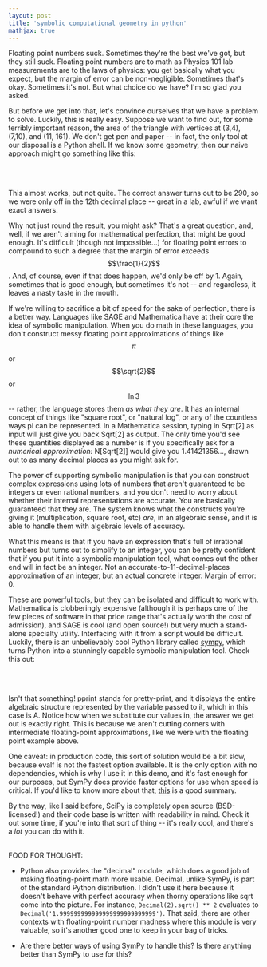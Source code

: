```yaml
---
layout: post
title: 'symbolic computational geometry in python'
mathjax: true
---
```


Floating point numbers suck. Sometimes they're the best we've got, but they still suck. Floating point numbers are to math as Physics 101 lab measurements  are to the laws of physics: you get basically what you expect, but the margin of error can be non-negligible. Sometimes that's okay. Sometimes it's not. But what choice do we have? I'm so glad you asked.

But before we get into that, let's convince ourselves that we have a problem to solve. Luckily, this is really easy. Suppose we want to find out, for some terribly important reason, the area of the triangle with vertices at (3,4), (7,10), and (11, 161). We don't get pen and paper -- in fact, the only tool at our disposal is a Python shell. If we know some geometry, then our naive approach might go something like this:

<br />
<script src="https://gist.github.com/wootfish/6d8a9ac708d391e7b8ca.js"></script>
<br />

This almost works, but not quite. The correct answer turns out to be 290, so we were only off in the 12th decimal place -- great in a lab, awful if we want exact answers.

Why not just round the result, you might ask? That's a great question, and, well, if we aren't aiming for mathematical perfection, that might be good enough. It's difficult (though not impossible...) for floating point errors to compound to such a degree that the margin of error exceeds $$\frac{1}{2}$$. And, of course, even if that does happen, we'd only be off by 1. Again, sometimes that is good enough, but sometimes it's not -- and regardless, it leaves a nasty taste in the mouth.

If we're willing to sacrifice a bit of speed for the sake of perfection, there is a better way. Languages like SAGE and Mathematica have at their core the idea of symbolic manipulation. When you do math in these languages, you don't construct messy floating point approximations of things like $$\pi$$ or $$\sqrt{2}$$ or $$\ln 3$$ -- rather, the language stores them _as what they are_. It has an internal concept of things like "square root", or "natural log", or any of the countless ways pi can be represented. In a Mathematica session, typing in Sqrt[2] as input will just give you back Sqrt[2] as output. The only time you'd see these quantities displayed as a number is if you specifically ask for a _numerical approximation:_ N[Sqrt[2]] would give you 1.41421356..., drawn out to as many decimal places as you might ask for.

The power of supporting symbolic manipulation is that you can construct complex expressions using lots of numbers that aren't guaranteed to be integers or even rational numbers, and you don't need to worry about whether their internal representations are accurate. You are basically guaranteed that they are. The system knows what the constructs you're giving it (multiplication, square root, etc) _are_, in an algebraic sense, and it is able to handle them with algebraic levels of accuracy.

What this means is that if you have an expression that's full of irrational numbers but turns out to simplify to an integer, you can be pretty confident that if you put it into a symbolic manipulation tool, what comes out the other end will in fact be an integer. Not an accurate-to-11-decimal-places approximation of an integer, but an actual concrete integer. Margin of error: 0.

These are powerful tools, but they can be isolated and difficult to work with. Mathematica is clobberingly expensive (although it is perhaps one of the few pieces of software in that price range that's actually worth the cost of admission), and SAGE is cool (and open source!) but very much a stand-alone specialty utility. Interfacing with it from a script would be difficult. Luckily, there is an unbelievably cool Python library called [sympy](http://www.sympy.org/en/index.html), which turns Python into a stunningly capable symbolic manipulation tool. Check this out:

<br />
<script src="https://gist.github.com/wootfish/74114158a367cfd8356b.js"></script>
<br />

Isn't that something! pprint stands for pretty-print, and it displays the entire algebraic structure represented by the variable passed to it, which in this case is A. Notice how when we substitute our values in, the answer we get out is exactly right. This is because we aren't cutting corners with intermediate floating-point approximations, like we were with the floating point example above.

One caveat: in production code, this sort of solution would be a bit slow, because evalf is not the fastest option available. It is the only option with no dependencies, which is why I use it in this demo, and it's fast enough for our purposes, but SymPy does provide faster options for use when speed is critical. If you'd like to know more about that, [this](http://docs.sympy.org/0.7.4/modules/numeric-computation.html) is a good summary.

By the way, like I said before, SciPy is completely open source (BSD-licensed!) and their code base is written with readability in mind. Check it out some time, if you're into that sort of thing -- it's really cool, and there's a _lot_ you can do with it.

<br />
FOOD FOR THOUGHT:
<br />

* Python also provides the "decimal" module, which does a good job of making floating-point math more usable. Decimal, unlike SymPy, is part of the standard Python distribution. I didn't use it here because it doesn't behave with perfect accuracy when thorny operations like sqrt come into the picture. For instance, `Decimal(2).sqrt() ** 2` evaluates to `Decimal('1.999999999999999999999999999')`. That said, there are other contexts with floating-point number madness where this module is very valuable, so it's another good one to keep in your bag of tricks.

* Are there better ways of using SymPy to handle this? Is there anything better than SymPy to use for this?
